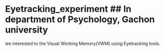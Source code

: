 # Eyetracking_experiment ## In department of Psychology, Gachon university

we interested to the Visual Working Memory(VWM) using Eyetracking tools.
